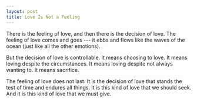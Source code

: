 ```yaml
---
layout: post
title: Love Is Not a Feeling
---
```


There is the feeling of love, and then there is the decision of love. The feeling of love comes and goes --- it ebbs and flows like the waves of the ocean (just like all the other emotions).

But the decision of love is controllable. It means choosing to love. It means loving despite the circumstances. It means loving despite not always wanting to. It means sacrifice.

The feeling of love does not last. It is the decision of love that stands the test of time and endures all things. It is this kind of love that we should seek. And it is this kind of love that we must give.